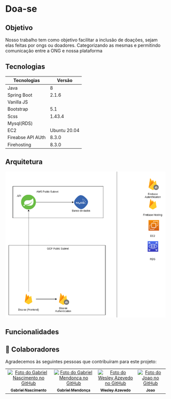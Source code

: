 # Doa-se

## Objetivo

Nosso trabalho tem como objetivo facilitar a inclusão de doações, sejam elas feitas por ongs ou doadores. Categorizando as mesmas e permitindo comunicação entre a ONG e nossa plataforma

## Tecnologias

| Tecnologias | Versão |
|-------------|--------|
|Java         | 8      |
|Spring Boot  | 2.1.6  |
|Vanilla JS   |        |
| Bootstrap   |  5.1   |
| Scss        | 1.43.4 |
| Mysql(RDS)  |        |
| EC2         | Ubuntu  20.04  |
| Fireabse API AUth    | 8.3.0 |
| Firehosting          | 8.3.0 |


## Arquitetura
![Diagrama Doase](./frontend/img/arquitetura-doase.png)


## Funcionalidades



## 🤝 Colaboradores

Agradecemos às seguintes pessoas que contribuíram para este projeto:

<table>
  <tr>
    <td align="center">
      <a href="https://github.com/Gabryel8818">
        <img src="https://avatars.githubusercontent.com/u/50804183?s=460&u=5c482ff85466ddbc6a8ff19c5692928c265ffe43&v=4" width="100px;" alt="Foto do Gabriel Nascimento no GitHub"/><br>
        <sub>
          <b>Gabriel Nascimento</b>
        </sub>
      </a>
    </td>
        <td align="center">
      <a href="https://github.com/gabrielsm14">
        <img src="https://avatars.githubusercontent.com/u/58239113?v=4" width="100px;" alt="Foto do Gabriel Mendonça no GitHub"/><br>
        <sub>
          <b>Gabriel Mendonça</b>
        </sub>
      </a>
    </td>
      <td align="center">
      <a href="https://github.com/Wes-Ley-Cor-Ean-O39">
        <img src="https://avatars.githubusercontent.com/u/36468581?v=4" width="100px;" alt="Foto do Wesley Azevedo no GitHub"/><br>
        <sub>
          <b>Wesley Azevedo</b>
        </sub>
      </a>
    </td>
<td align="center">
      <a href="https://github.com/joao1713">
        <img src="https://avatars.githubusercontent.com/u/69879160?v=4" width="100px;" alt="Foto do Joao no GitHub"/><br>
        <sub>
          <b>Joao</b>
        </sub>
      </a>
    </td>
    
  </tr>
</table>
